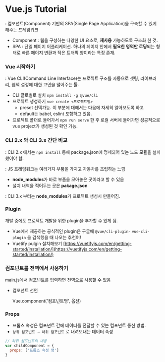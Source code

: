 # **Vue.js Tutorial**

: 컴포넌트(Component) 기반의 SPA(Single Page Application)을 구축할 수 있게 해주는 프레임워크

- Component : 웹을 구성하는 다양한 UI 요소로, **재사용** 가능하도록 구조화 한 것.
- SPA : 단일 페이지 어플리케이션. 하나의 페이지 안에서 **필요한 영역만 로딩**되는 형태로 빠른 페이지 변환과 적은 트래픽 양이라는 특징 존재.

### Vue 시작하기

: Vue CLI(Command Line Interface)는 프로젝트 구조를 자동으로 셋팅, 라이브러리, 웹팩 설정에 대한 고민을 덜어주는 툴.

- CLI 글로벌로 설치 `npm install -g @vue/cli`
- 프로젝트 생성하기 `vue create <프로젝트명>`
    - preset 선택가능. 이 부분에 대해서는 다음에 자세히 알아보도록 하고
    - default는 babel, eslint 포함하고 있음.
- 프로젝트 폴더로 들어가서 `npm run serve` 한 후 로컬 서버에 들어가면 성공적으로 vue project가 생성된 것 확인 가능.

### CLI 2.x 와 CLI 3.x 간단 비교

: CLI 2.x 에서는 `npm install` 통해 package.json에 명세되어 있는 노드 모듈을 설치했어야 함.

: JS 프레임워크는 여러가지 부품을 가지고 자동차를 조립하는 느낌

- **node_modules**가 바로 부품을 모아놓은 곳이라고 할 수 있음
- 설치 내역을 적어두는 곳은 **pakage.json**

: CLI 3.x 부터는 **node_modules**가 프로젝트 생성시 만들어짐.

### Plugin

개발 중에도 프로젝트 개발을 위한 plugin을 추가할 수 있게 됨.

- Vue에서 제공하는 공식적인 plugin은 구글에 `@vue/cli-plugin-` `vue-cli-plugin` 을 검색했을 때 나오는 추천어!
- Vuetify pulgin 설치해보기 [https://vuetifyjs.com/en/getting-started/installation/](https://vuetifyjs.com/en/getting-started/installation/)

### 컴포넌트를 전역에서 사용하기

main.js에서 컴포넌트를 입력하면 전역으로 사용할 수 있음

- 컴포넌트 선언

    Vue.component('컴포넌트명', 옵션)

### Props

- 프롭스 속성은 컴포넌트 간에 데이터를 전달할 수 있는 컴포넌트 통신 방법.
- `상위 컴포넌트 → 하위 컴포넌트` 로 내려보내는 데이터 속성

```jsx
// 하위 컴포넌트의 내용
var childComponent = {
  props: ['프롭스 속성 명']
}
```